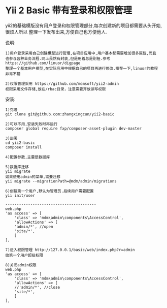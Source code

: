 Yii 2 Basic 带有登录和权限管理
============================

yii2的基础模版没有用户登录和权限管理部分,每次创建新的项目都需要从头开始,很烦人所以
整理一下发布出来,方便自己也方便他人.

说明:

	1)用户登录采用自己创建模型进行管理,在项目应用中,用户基本都需要增加很多属性,而且
	也参与各种业务流程.网上虽然有封装,但是用着总是别扭.参考
	https://github.com/linuor/digpage
	整理一个基本用户模型,在实际应用中根据自己的项目再进行修改.推荐一下,linuor的教程
	非常不错
	
	2)权限管理采用 https://github.com/mdmsoft/yii2-admin
	权限采用文件存储,放在/rbac目录，注意需要开放读写权限
	

安装:

	1)克隆
	git clone git@github.com:zhangxingcun/yii2-basic
	
	2)可以不用,安装失败时再运行	
	composer global require fxp/composer-asset-plugin dev-master
	
	3)部署	
	cd yii2-basic
	composer install 
	
	4)配置参数,主要是数据库
	
	5)数据库迁移
	yii migrate
	如果使用admin的菜单,需要迁移
	yii migrate --migrationPath=@mdm/admin/migrations
	
	6)创建第一个用户,默认为管理员.后续用户需要配置
	yii init/user
	
	----------------------------------------
	web.php
	'as access' => [
	    'class' => 'mdm\admin\components\AccessControl',
	    'allowActions' => [
		'admin/*', //open
		'site/*',
	    ]
	],

	7)进入权限管理 http://127.0.0.1/basic/web/index.php?r=admin
	给第一个用户超级权限

	8)关闭admin权限
	web.php
	'as access' => [
	    'class' => 'mdm\admin\components\AccessControl',
	    'allowActions' => [
		//'admin/*', //close
		'site/*',
	    ]
	],
